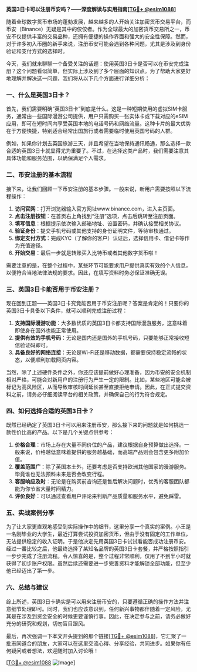 **英国3日卡可以注册币安吗？——深度解读与实用指南[[TG💪+ @esim1088](https://t.me/s/esim1088)]**

随着全球数字货币市场的蓬勃发展，越来越多的人开始关注加密货币交易平台，而币安（Binance）无疑是其中的佼佼者。作为全球最大的加密货币交易所之一，币安不仅提供丰富的交易品种，还拥有便捷的操作界面和强大的安全性保障。然而，对于许多初入币圈的新手来说，注册币安可能会遇到各种问题，尤其是涉及到身份验证和支付方式的选择时。

今天，我们就来聊聊一个备受关注的话题：使用英国3日卡是否可以在币安完成注册？这个问题看似简单，但实际上涉及到了多个层面的知识点。为了帮助大家更好地理解并解决这一问题，我们将从以下几个方面进行详细分析：

### 一、什么是英国3日卡？

首先，我们需要明确“英国3日卡”到底是什么。这是一种短期使用的虚拟SIM卡服务，通常由一些国际漫游公司提供，用户只需购买一张实体卡或下载对应的eSIM应用，即可在短时间内享受英国本地的电话号码和网络流量。这种卡片的最大优势在于方便快捷，特别适合经常出国旅行或者需要临时使用英国号码的人群。

例如，如果你计划去英国旅游三天，并且希望在当地保持通讯畅通，那么选择一款合适的英国3日卡就显得尤为重要了。不过，在选择这类产品时，我们需要注意其具体功能和服务范围，以确保满足个人需求。

### 二、币安注册的基本流程

接下来，让我们回顾一下币安注册的基本步骤。一般来说，新用户需要按照以下流程操作：

1. **访问官网**：打开浏览器输入官方网址www.binance.com，进入主页面。
2. **点击注册按钮**：在首页右上角找到“注册”选项，点击后跳转至注册页面。
3. **填写信息**：根据提示依次输入邮箱地址、设置密码，并确认接受相关协议。
4. **验证身份**：提交手机号码或其他支持的身份证明文件，等待审核通过。
5. **绑定支付方式**：完成KYC（了解你的客户）认证后，选择信用卡、借记卡等作为充值途径。
6. **开始交易**：最后一步就是转账买入比特币或者其他数字货币啦！

需要注意的是，在整个过程中，某些环节可能要求用户提供真实有效的个人信息，以便符合当地法律法规的要求。因此，在填写资料时务必保证准确无误。

### 三、英国3日卡能否用于币安注册？

现在回到正题——英国3日卡究竟能否用于币安注册呢？答案是肯定的！只要你的英国3日卡具备以下条件，就可以顺利完成注册过程：

1. **支持国际漫游功能**：大多数优质的英国3日卡都支持国际漫游服务，这意味着即使身在国外也能正常使用。
2. **提供有效的手机号码**：无论是国内还是国外的手机号码，只要能够正常接收短信验证码即可。
3. **具备良好的网络连接**：无论是Wi-Fi还是移动数据，都需要保持稳定流畅的状态，以便顺利加载网页内容。

当然，除了上述硬件条件之外，你还应该提前做好心理准备，因为币安的安全机制相对严格，可能会对新用户的注册行为产生一定的限制。比如，某些地区可能会被标记为高风险区，从而导致审核时间延长甚至直接拒绝申请。因此，在正式提交资料之前，请务必仔细阅读平台的相关政策，并确保自己的行为符合规定。

### 四、如何选择合适的英国3日卡？

既然已经确定了英国3日卡可以用来注册币安，那么接下来的问题就是如何挑选一款性价比高的产品。以下是几个关键点供参考：

1. **价格合理**：市场上存在大量不同价位的产品，建议根据自身预算做出选择。一般来说，价格越低意味着提供的服务越基础，而高端产品则会包含更多附加价值。
2. **覆盖范围广**：除了英国本土外，还要考虑是否支持欧洲其他国家的漫游服务。毕竟谁也无法预料未来是否会改变行程。
3. **客服响应及时**：无论是在购买前咨询还是售后解决问题时，优秀的客服团队都能为你节省大量时间精力。
4. **评价良好**：可以通过查看用户评论来判断产品质量和服务水平，避免踩雷。

### 五、实战案例分享

为了让大家更直观地感受到实际操作中的细节，这里分享一个真实的案例。小王是一名刚毕业的大学生，最近打算尝试投资加密货币，但由于没有固定的工作单位，无法提供稳定的收入证明。于是他决定先用英国3日卡试试看能否成功注册币安。经过一番比较之后，他最终选择了某知名品牌的英国3日卡套餐，并严格按照指引一步步完成了注册流程。令人惊喜的是，整个过程非常顺利，仅用了不到半小时就获得了初步账户权限。虽然后续还需要进一步完善资料才能解锁全部功能，但至少他已经迈出了第一步。

### 六、总结与建议

综上所述，英国3日卡确实是可以用来注册币安的，只要遵循正确的操作方法并注意细节处理即可。同时，我们也应该意识到，任何新兴事物都伴随着一定风险，尤其是在涉及到资金安全的时候更要谨慎行事。因此，在决定参与之前，请务必做好充分的研究和规划，切勿盲目跟风。

最后，再次强调一下本文开头提到的那个链接[[TG💪+ @esim1088](https://t.me/s/esim1088)]，它汇聚了一批志同道合的朋友，大家可以在这里交流心得、分享经验，共同进步。如果你有任何疑问或者想法，欢迎随时加入讨论哦！

[[TG💪+ @esim1088](https://t.me/s/esim1088) ![Image](https://i.postimg.cc/4NQfJmqS/Snipaste-2025-05-13-00-14-12.png)]